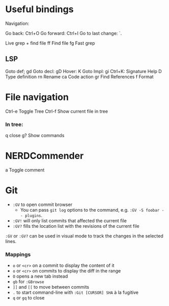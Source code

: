 # Useful bindings

Navigation:

Go back: Ctrl+O 
Go forward: Ctrl+I
Go to last change: `. 

Live grep + find file
<leader>ff Find file
<leader>fg Fast grep

## LSP
Goto def; gd
Goto decl: gD
Hover: K
Goto Impl: gi
Ctrl+K: Signature Help
<space>D Type definition
<space>rn Rename
<space>ca Code action
gr Find References
<space>f Format

# File navigation
Ctrl-e Toggle Tree
Ctrl-f Show current file in tree

### In tree:
q close
g? Show commands

# NERDCommender
<leader>a Toggle comment


# Git
- `:GV` to open commit browser
    - You can pass `git log` options to the command, e.g. `:GV -S foobar -- plugins`.
- `:GV!` will only list commits that affected the current file
- `:GV?` fills the location list with the revisions of the current file

`:GV` or `:GV?` can be used in visual mode to track the changes in the
selected lines.

### Mappings

- `o` or `<cr>` on a commit to display the content of it
- `o` or `<cr>` on commits to display the diff in the range
- `O` opens a new tab instead
- `gb` for `:GBrowse`
- `]]` and `[[` to move between commits
- `.` to start command-line with `:Git [CURSOR] SHA` à la fugitive
- `q` or `gq` to close
